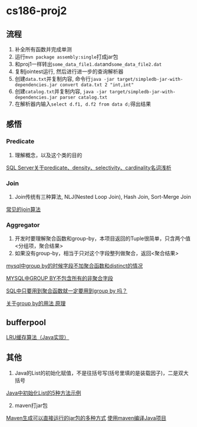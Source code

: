 # cs186-proj2

## 流程
1. 补全所有函数并完成单测
2. 运行`mvn package assembly:single`打成jar包
3. 和proj1一样转出`some_data_file1.dat`and`some_data_file2.dat`
4. 复制jointest运行, 然后进行进一步的查询解析器
5. 创建`data.txt`并复制内容, 命令行`java -jar target/simpledb-jar-with-dependencies.jar convert data.txt 2 "int,int"`
6. 创建`catalog.txt`并复制内容, `java -jar target/simpledb-jar-with-dependencies.jar parser catalog.txt`
7. 在解析器内输入`select d.f1, d.f2 from data d;`得出结果

## 感悟

### Predicate
1. 理解概念，以及这个类的目的

[SQL Server关于predicate、density、selectivity、cardinality名词浅析](https://blog.csdn.net/weixin_30576827/article/details/95234203)

### Join
1. Join传统有三种算法, NLJ(Nested Loop Join), Hash Join, Sort-Merge Join

[常见的join算法](https://blog.csdn.net/u010670689/article/details/79964185)

### Aggregator
1. 开发时要理解聚合函数和group-by，本项目返回的Tuple很简单，只含两个值<分组项，聚合结果>
2. 如果没有group-by，相当于只对这个字段整列做聚合，返回<聚合结果>

[mysql中group by的时候字段不加聚合函数和distinct的情况](https://blog.csdn.net/wxwzy738/article/details/20636563)

[MYSQL中GROUP BY不包含所有的非聚合字段](https://blog.csdn.net/liufei198613/article/details/82979034)

[SQL中只要用到聚合函数就一定要用到group by 吗？](https://zhidao.baidu.com/question/103627012.html)

[关于group by的用法 原理](https://blog.csdn.net/u014717572/article/details/80687042)

## bufferpool

[LRU缓存算法（Java实现）](https://www.jianshu.com/p/95b6f10ed1f3)

## 其他

1. Java的List的初始化赋值，不是往括号写(括号里填的是装载因子)，二是双大括号

[Java中初始化List的5种方法示例](https://www.jb51.net/article/150596.htm)

2. maven打jar包

[Maven生成可以直接运行的jar包的多种方式](https://blog.csdn.net/xiao__gui/article/details/47341385)
[使用maven编译Java项目](https://waylau.com/build-java-project-with-maven/)
